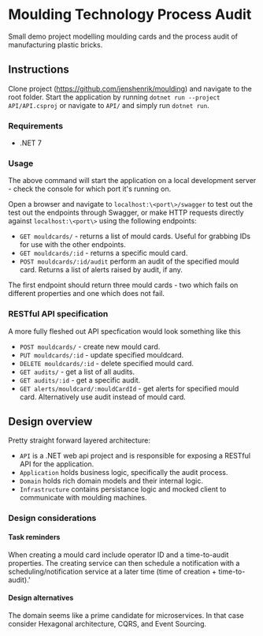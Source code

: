 # Moulding Technology Process Audit

Small demo project modelling moulding cards and the process audit of manufacturing plastic bricks.

## Instructions
Clone project (https://github.com/jenshenrik/moulding) and navigate to the root folder. Start the application by running `dotnet run --project API/API.csproj` or navigate to `API/` and simply run `dotnet run`.

### Requirements

- .NET 7

### Usage
The above command will start the application on a local development server - check the console for which port it's running on.

Open a browser and navigate to `localhost:\<port\>/swagger` to test out the test out the endpoints through Swagger, or make HTTP requests directly against `localhost:\<port\>` using the following endpoints:

- `GET mouldcards/` - returns a list of mould cards. Useful for grabbing IDs for use with the other endpoints.
- `GET mouldcards/:id` - returns a specific mould card.
- `POST mouldcards/:id/audit` perform an audit of the specified mould card. Returns a list of alerts raised by audit, if any.

The first endpoint should return three mould cards - two which fails on different properties and one which does not fail.

### RESTful API specification
A more fully fleshed out API specfication would look something like this
- `POST mouldcards/` - create new mould card.
- `PUT mouldcards/:id` - update specified mouldcard.
- `DELETE mouldcards/:id` - delete specified mould card.
- `GET audits/` - get a list of all audits.
- `GET audits/:id` - get a specific audit.
- `GET alerts/mouldcard/:mouldCardId` - get alerts for specified mould card. Alternatively use audit instead of mould card.

## Design overview
Pretty straight forward layered architecture:

- `API` is a .NET web api project and is responsible for exposing a RESTful API for the application.
- `Application` holds business logic, specifically the audit process.
- `Domain` holds rich domain models and their internal logic.
- `Infrastructure` contains persistance logic and mocked client to communicate with moulding machines.

### Design considerations
#### Task reminders
When creating a mould card include operator ID and a time-to-audit properties. The creating service can then schedule a notification with a scheduling/notification service at a later time (time of creation + time-to-audit).'

#### Design alternatives
The domain seems like a prime candidate for microservices. In that case consider Hexagonal architecture, CQRS, and Event Sourcing.
